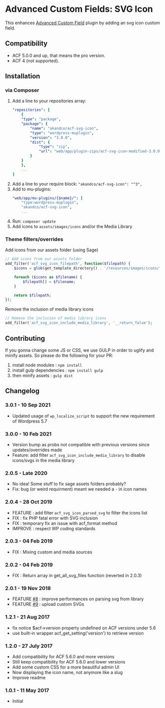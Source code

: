 # Advanced Custom Fields: SVG Icon

This enhances [Advanced Custom Field](https://www.advancedcustomfields.com/pro/) plugin by adding an svg icon custom field.

## Compatibility

* ACF 5.0.0 and up, that means the pro version.
* ACF 4 (not supported).

## Installation

### via Composer

1. Add a line to your repositories array:
    ```yml
    "repositories": [
        {
        "type": "package",
        "package": {
            "name": "akandco/acf-svg-icon",
            "type": "wordpress-muplugin",
            "version": "3.0.0",
            "dist": {
                "type": "zip",
                "url": "web/app/plugin-zips/acf-svg-icon-modified-3.0.0.zip"
            }
        }
        },
        ...
    ]
    ```
1. Add a line to your require block: `"akandco/acf-svg-icon": "^3",`
1. Add to mu-plugins:
    ```yml
    "web/app/mu-plugins/{$name}/": [
        "type:wordpress-muplugin",
        "akandco/acf-svg-icon",
        ...
    ```
1. Run: `composer update`
1. Add icons to `assets/images/icons` and/or the Media Library

### Theme filters/overrides

Add icons from our assets folder (using Sage)

```php
// Add icons from our assets folder
add_filter('acf_svg_icon_filepath', function($filepath) {
    $icons = glob(get_template_directory() . '/resources/images/icons/*.svg');

    foreach ($icons as $filename) {
        $filepath[] = $filename;
    }

    return $filepath;
});
```

Remove the inclusion of media library icons

```php
// Remove the inclusion of media library icons
add_filter('acf_svg_icon_include_media_library', '__return_false');
```

## Contributing

If you gonna change some JS or CSS, we use GULP in order to uglify and minify assets. So please do the following for your PR:
1. install node modules : `npm install`
2. install gulp dependencies : `npm install gulp`
3. then minify assets : `gulp dist`

## Changelog


### 3.0.1 - 10 Sep 2021
* Updated usage of `wp_localize_script` to support the new requirement of Wordpress 5.7

### 3.0.0 - 10 Feb 2021
* Version bump as probs not compatible with previous versions since updates/overrides made
* Feature: add filter `acf_svg_icon_include_media_library` to disable icons/svgs in the media library

### 2.0.5 - Late 2020
* No idea! Some stuff to fix sage assets folders probably?
* Fix: bug (or weird requirment) meant we needed a `-` in icon names

### 2.0.4 - 28 Oct 2019
* FEATURE : add filter `acf_svg_icon_parsed_svg` to filter the icons list
* FIX : fix PHP fatal error with SVG inclusion
* FIX : temporary fix an issue with acf_format method
* IMPROVE : respect WP coding standards

### 2.0.3 - 04 Feb 2019
* FIX : Mixing custom and media sources

### 2.0.2 - 04 Feb 2019
* FIX : Return array in get_all_svg_files function (reverted in 2.0.3)

### 2.0.1 - 19 Nov 2018
* FEATURE [#8](https://github.com/BeAPI/acf-svg-icon/issues/8) :  improve performances on parsing svg from library
* FEATURE [#9](https://github.com/BeAPI/acf-svg-icon/issues/9) :  upload custom SVGs

### 1.2.1 - 21 Aug 2017
* fix notice $acf->version property undefined on ACF versions under 5.6
* use built-in wrapper acf_get_setting('version') to retrieve version

### 1.2.0 - 27 July 2017
* Add compatibility for ACF 5.6.0 and more versions
* Still keep compatibility for ACF 5.6.0 and lower versions
* Add some custom CSS for a more beautiful admin UI
* Now displaying the icon name, not anymore like a slug
* Improve readme

### 1.0.1 - 11 May 2017
* Initial
